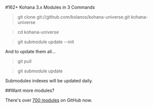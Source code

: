 #162+ Kohana 3.x Modules in 3 Commands

> git clone git://github.com/kolanos/kohana-universe.git kohana-universe

> cd kohana-universe

> git submodule update --init

And to update them all...

> git pull

> git submodule update

Submodules indexes will be updated daily.

##Want more modules?

There's over [700 modules](https://github.com/search?langOverride=&q=kohana&repo=&start_value=1&type=Repositories) on GitHub now.

